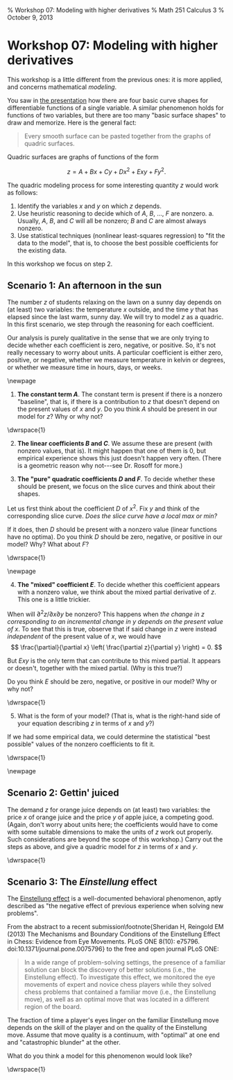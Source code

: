 % Workshop 07: Modeling with higher derivatives
% Math 251 Calculus 3
% October 9, 2013

# Workshop 07: Modeling with higher derivatives

This workshop is a little different from the previous ones: it is more applied, and concerns mathematical *modeling*. 

You saw in [the presentation][d08] how there are four basic curve shapes for differentiable functions of a single variable. A similar phenomenon holds for functions of two variables, but there are too many "basic surface shapes" to draw and memorize. Here is the general fact:

> Every smooth surface can be pasted together from the graphs of quadric surfaces.

Quadric surfaces are graphs of functions of the form

$$z = A + Bx + Cy + Dx^2 + Exy + Fy^2.$$

The quadric modeling process for some interesting quantity $z$ would work as follows: 

1. Identify the variables $x$ and $y$ on which $z$ depends.
2. Use heuristic reasoning to decide which of $A$, $B$, ..., $F$ are nonzero.
    a. Usually, $A$, $B$, and $C$ will all be nonzero; $B$ and $C$ are almost always nonzero.
3. Use statistical techniques (nonlinear least-squares regression) to "fit the data to the model", that is, to choose the best possible coefficients for the existing data.

In this workshop we focus on step 2. 

## Scenario 1: An afternoon in the sun

The number $z$ of students relaxing on the lawn on a sunny day depends on (at least) two variables: the temperature $x$ outside, and the time $y$ that has elapsed since the last warm, sunny day. We will try to model $z$ as a quadric. In this first scenario, we step through the reasoning for each coefficient. 

Our analysis is purely qualitative in the sense that we are only trying to decide whether each coefficient is zero, negative, or positive. So, it's not really necessary to worry about units. A particular coefficient is either zero, positive, or negative, whether we measure temperature in kelvin or degrees, or whether we measure time in hours, days, or weeks.

\newpage

1. **The constant term $A$**. The constant term is present if there is a nonzero "baseline", that is, if there is a contribution to $z$ that doesn't depend on the present values of $x$ and $y$. Do you think $A$ should be present in our model for $z$? Why or why not?

\dwrspace{1}

2. **The linear coefficients $B$ and $C$**. We assume these are present (with nonzero values, that is). It might happen that one of them is 0, but empirical experience shows this just doesn't happen very often. (There is a geometric reason why not---see Dr. Rosoff for more.)

3. **The "pure" quadratic coefficients $D$ and $F$**. To decide whether these should be present, we focus on the slice curves and think about their shapes. 

Let us first think about the coefficient $D$ of $x^2$. Fix $y$ and think of the corresponding slice curve. *Does the slice curve have a local max or min?*

If it does, then $D$ should be present with a nonzero value (linear functions have no optima). Do you think $D$ should be zero, negative, or positive in our model? Why? What about $F$?

\dwrspace{1}

\newpage

4. **The "mixed" coefficient $E$**. To decide whether this coefficient appears with a nonzero value, we think about the mixed partial derivative of $z$. This one is a little trickier.

When will $\partial^2 z / \partial x \partial y$ be nonzero? This happens when *the change in $z$ corresponding to an incremental change in $y$ depends on the present value of $x$*. To see that this is true, observe that if said change in $z$ were instead *independent* of the present value of $x$, we would have
$$ \frac{\partial}{\partial x} \left( \frac{\partial z}{\partial y} \right) = 0. $$

But $Exy$ is the only term that can contribute to this mixed partial. It appears or doesn't, together with the mixed partial. (Why is this true?)

Do you think $E$ should be zero, negative, or positive in our model? Why or why not?

\dwrspace{1}

5. What is the form of your model? (That is, what is the right-hand side of your equation describing $z$ in terms of $x$ and $y$?)

If we had some empirical data, we could determine the statistical "best possible" values of the nonzero coefficients to fit it.

\dwrspace{1}

\newpage

## Scenario 2: Gettin' juiced

The demand $z$ for orange juice depends on (at least) two variables: the price $x$ of orange juice and the price $y$ of apple juice, a competing good. (Again, don't worry about units here; the coefficients would have to come with some suitable dimensions to make the units of $z$ work out properly. Such considerations are beyond the scope of this workshop.) Carry out the steps as above, and give a quadric model for $z$ in terms of $x$ and $y$. 

\dwrspace{1}

## Scenario 3: The *Einstellung* effect

The [Einstellung effect](http://en.wikipedia.org/wiki/Einstellung_effect) is a well-documented behavioral phenomenon, aptly described as "the negative effect of previous experience when solving new problems".

From the abstract to a recent submission\footnote{Sheridan H, Reingold EM (2013) The Mechanisms and Boundary Conditions of the Einstellung Effect in Chess: Evidence from Eye Movements. PLoS ONE 8(10): e75796. doi:10.1371/journal.pone.0075796} to the free and open journal PLoS ONE: 

> In a wide range of problem-solving settings, the presence of a familiar
> solution can block the discovery of better solutions (i.e., the Einstellung
> effect). To investigate this effect, we monitored the eye movements of
> expert and novice chess players while they solved chess problems that
> contained a familiar move (i.e., the Einstellung move), as well as an
> optimal move that was located in a different region of the board.

The fraction of time a player's eyes linger on the familiar Einstellung move depends on the skill of the player and on the quality of the Einstellung move. Assume that move quality is a continuum, with "optimal" at one end and "catastrophic blunder" at the other.

What do you think a model for this phenomenon would look like?

\dwrspace{1}

[d08]: ../../decks/08/Deck.pdf
